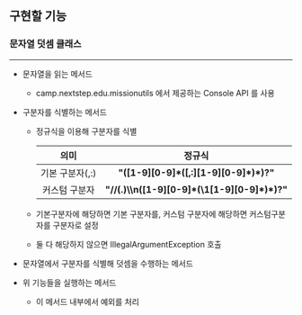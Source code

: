 ## 구현할 기능

### 문자열 덧셈 클래스

---

- 문자열을 읽는 메서드
    - camp.nextstep.edu.missionutils 에서 제공하는 Console API 를 사용


- 구분자를 식별하는 메서드
    - 정규식을 이용해 구분자를 식별

      |     의미     |                          정규식                           |
      |:----------:|:------------------------------------------------------:|
      | 기본 구분자(,:) |     __"(\[1-9]\[0-9]\*(\[,:]\[1-9]\[0-9]\*)\*)?"__     |
      |  커스텀 구분자   | __"//(.)\\\\n(\[1-9]\[0-9]\*(\\1\[1-9]\[0-9]\*)\*)?"__ | 
    - 기본구분자에 해당하면 기본 구분자를, 커스텀 구분자에 해당하면 커스텀구분자를 구분자로 설정
    - 둘 다 해당하지 않으면 IllegalArgumentException 호출


- 문자열에서 구분자를 식별해 덧셈을 수행하는 메서드


- 위 기능들을 실행하는 메서드
    - 이 메서드 내부에서 예외를 처리